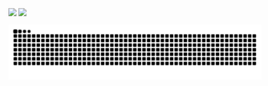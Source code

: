 <div>
  <img
    height="180em"
    src="https://github-readme-stats.vercel.app/api?username=KrulDev&show_icons=true&theme=jolly"
  />
  <img
    height="180em"
    src="https://github-readme-stats.vercel.app/api/top-langs/?username=KrulDev&show_icons=true&theme=jolly"
  />
</div>
 
![Snake animation](https://github.com/KrulDev/KrulDev/blob/output/github-contribution-grid-snake.svg)

